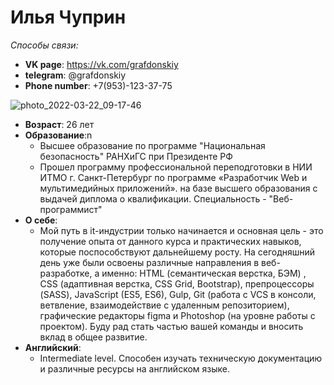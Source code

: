 # Илья Чуприн
_Способы связи:_
* **VK page**: https://vk.com/grafdonskiy
* **telegram**: @grafdonskiy
* **Phone number**: +7(953)-123-37-75


![photo_2022-03-22_09-17-46](https://user-images.githubusercontent.com/86683685/172211122-e2d9f5cd-76a5-4b09-8817-1396973c166b.jpg)

* **Возраст**: 26 лет
* **Образование**:n
    * Высшее образование по программе "Национальная безопасность" РАНХиГС при Президенте РФ
    * Прошел программу профессиональной переподготовки в НИИ ИТМО г. Санкт-Петербург по программе «Разработчик Web и мультимедийных приложений». на базе высшего образования с выдачей диплома о квалификации. Специальность - "Веб-программист"
* **О себе**:
    * Мой путь в it-индустрии только начинается и основная цель - это получение опыта от данного курса и практических навыков, которые поспособствуют дальнейшему росту. На сегодняшний день уже были освоены различные направления в веб-разработке, а именно: HTML (семантическая верстка, БЭМ) , CSS (адаптивная верстка, CSS Grid, Bootstrap), препроцессоры (SASS), JavaScript (ES5, ES6), Gulp, Git (работа с VCS в консоли, ветвление, взаимодействие с удаленным репозиторием), графические редакторы figma и Photoshop (на уровне работы с проектом). Буду рад стать частью вашей команды и вносить вклад в общее развитие.
* **Английский**:
  * Intermediate level. Способен изучать техническую документацию и различные ресурсы на английском языке.
    